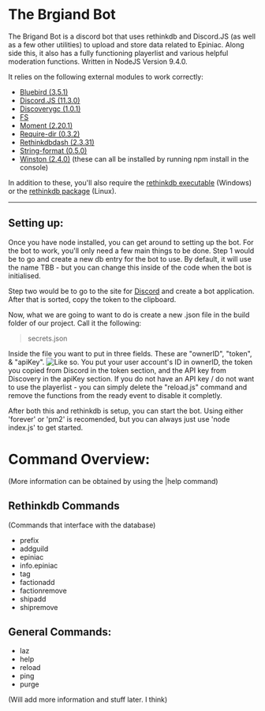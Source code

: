 # The Brgiand Bot
The Brigand Bot is a discord bot that uses rethinkdb and Discord.JS (as well as a few other utilities) to upload and store data related to Epiniac. Along side this, it also has a fully functioning playerlist and various helpful moderation functions. Written in NodeJS Version 9.4.0.

It relies on the following external modules to work correctly:

 - [Bluebird (3.5.1)](https://www.npmjs.com/package/bluebird)
 - [Discord.JS (11.3.0)](https://discord.js.org/)
 - [Discoverygc (1.0.1)](https://github.com/mrhuds0n/discovery)
 - [FS](https://www.npmjs.com/package/file-system)
 - [Moment (2.20.1)](https://www.npmjs.com/package/moment)
 - [Require-dir (0.3.2)](https://www.npmjs.com/package/require-dir)
 - [Rethinkdbdash (2.3.31)](https://www.npmjs.com/package/rethinkdbdash)
 - [String-format (0.5.0)](https://www.npmjs.com/package/string-format)
 - [Winston (2.4.0)](https://www.npmjs.com/package/winston)
(these can all be installed by running npm install in the console)

In addition to these, you'll also require the [rethinkdb executable](https://www.rethinkdb.com/docs/install/windows/) (Windows) or the [rethinkdb package](https://www.rethinkdb.com/docs/install/ubuntu/) (Linux).

----------
## Setting up:

Once you have node installed, you can get around to setting up the bot. For the bot to work, you'll only need a few main things to be done. Step 1 would be to go and create a new db entry for the bot to use. By default, it will use the name TBB - but you can change this inside of the code when the bot is initialised.

Step two would be to go to the site for [Discord](https://discordapp.com/developers/applications/me) and create a bot application. After that is sorted, copy the token to the clipboard.

Now, what we are going to want to do is create a new .json file in the build folder of our project. Call it the following:

> secrets.json

Inside the file you want to put in three fields. These are "ownerID", "token", & "apiKey". ![Like so.](https://i.imgur.com/X2e0yvO.jpg)
You put your user account's ID in ownerID, the token you copied from Discord in the token section, and the API key from Discovery in the apiKey section. If you do not have an API key / do not want to use the playerlist - you can simply delete the "reload.js" command and remove the functions from the ready event to disable it completly.

After both this and rethinkdb is setup, you can start the bot. Using either 'forever' or 'pm2' is recomended, but you can always just use 'node index.js' to get started.
# Command Overview:
(More information can be obtained by using the |help command)

## Rethinkdb Commands
(Commands that interface with the database)

 - prefix
 - addguild
 - epiniac
 - info.epiniac
 - tag
 - factionadd
 - factionremove
 - shipadd
 - shipremove
 ## General Commands:
 
 - laz
 - help
 - reload
 - ping
 - purge

(Will add more information and stuff later. I think)
